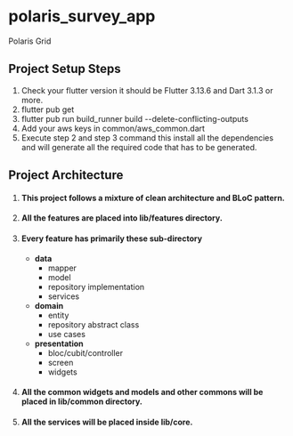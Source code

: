 # polaris_survey_app

Polaris Grid

## Project Setup Steps

1. Check your flutter version it should be Flutter 3.13.6 and Dart 3.1.3 or more.
2. flutter pub get
3. flutter pub run build_runner build --delete-conflicting-outputs
4. Add your aws keys in common/aws_common.dart
5. Execute step 2 and step 3 command this install all the dependencies and will generate all the
   required code that has to be generated.

## Project Architecture

  <ol>
        <li><h4>This project follows a mixture of clean architecture and BLoC pattern.</h4></li>
            <li><h4>All the features are placed into lib/features directory.</h4></li>
            <li><h4>Every feature has primarily these sub-directory</h4></li>

<ul>
    <li>
        <b>data</b>
        <ul>
            <li>mapper</li>
            <li>model</li>
            <li>repository implementation</li>
            <li>services</li>
        </ul>
    </li>
    <li> <b>domain</b>
        <ul>
            <li>entity</li>
            <li>repository abstract class</li>
            <li>use cases</li>
        </ul>
    </li>
    <li><b>presentation</b>
        <ul>
            <li>bloc/cubit/controller</li>
            <li>screen</li>
            <li>widgets</li>
        </ul></li>
</ul>
<li><h4>All the common widgets and models and other commons will be placed in lib/common directory. </h4></li>
<li><h4>All the services will be placed inside lib/core.</h4></li>

</ol>